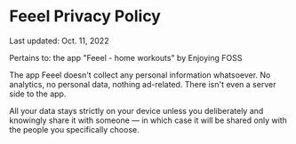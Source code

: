 # Feeel Privacy Policy

Last updated: Oct. 11, 2022

Pertains to: the app "Feeel - home workouts" by Enjoying FOSS

The app Feeel doesn't collect any personal information whatsoever. No analytics, no personal data, nothing ad-related. There isn't even a server side to the app.

All your data stays strictly on your device unless you deliberately and knowingly share it with someone — in which case it will be shared only with the people you specifically choose.
